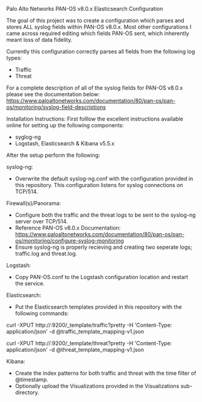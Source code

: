 Palo Alto Networks PAN-OS v8.0.x Elasticsearch Configuration

The goal of this project was to create a configuration which parses and stores ALL syslog fields within PAN-OS v8.0.x. Most other configurations I came across required editing which fields PAN-OS sent, which inherently meant loss of data fidelity.

Currently this configuration correctly parses all fields from the following log types:
- Traffic
- Threat

For a complete description of all of the syslog fields for PAN-OS v8.0.x please see the documentation below:
https://www.paloaltonetworks.com/documentation/80/pan-os/pan-os/monitoring/syslog-field-descriptions

Installation Instructions:
First folllow the excellent instructions available online for setting up the following components:
- syglog-ng
- Logstash, Elasticsearch & Kibana v5.5.x

After the setup perform the following:

syslog-ng:
- Overwrite the default syslog-ng.conf with the configuration provided in this repository. This configuration listens for syslog connections on TCP/514.

Firewall(s)/Panorama: 
- Configure both the traffic and the threat logs to be sent to the syslog-ng server over TCP/514. 
- Reference PAN-OS v8.0.x Documentation: https://www.paloaltonetworks.com/documentation/80/pan-os/pan-os/monitoring/configure-syslog-monitoring
- Ensure syslog-ng is properly recieving and creating two seperate logs; traffic.log and threat.log. 

Logstash:
- Copy PAN-OS.conf to the Logstash configuration location and restart the service.

Elasticsearch:
- Put the Elasticsearch templates provided in this repository with the following commands:

curl -XPUT http://<your-elasticsearch-server>:9200/_template/traffic?pretty -H 'Content-Type: application/json' -d @traffic_template_mapping-v1.json

curl -XPUT http://<your-elasticsearch-server>:9200/_template/threat?pretty -H 'Content-Type: application/json' -d @threat_template_mapping-v1.json

Kibana:
- Create the index patterns for both traffic and threat with the time filter of @timestamp.
- Optionally upload the Visualizations provided in the Visualizations sub-directory.
